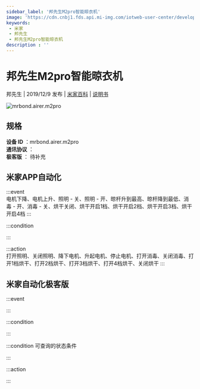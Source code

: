 ```yaml
---
sidebar_label: '邦先生M2pro智能晾衣机'
image: 'https://cdn.cnbj1.fds.api.mi-img.com/iotweb-user-center/developer_1679047655504bmAaiCDX.png?GalaxyAccessKeyId=AKVGLQWBOVIRQ3XLEW&Expires=9223372036854775807&Signature=esqUah08n9n3PcElCQmHOuc3S3w='
keywords: 
 - 米家
 - 邦先生
 - 邦先生M2pro智能晾衣机
description : ''
---
```

# 邦先生M2pro智能晾衣机

邦先生 | 2019/12/9 发布 | [米家百科](https://home.mi.com/webapp/content/baike/product/index.html?model=mrbond.airer.m2pro) | [说明书](https://home.mi.com/views/introduction.html?model=mrbond.airer.m2pro&region=cn)

![mrbond.airer.m2pro](https://cdn.cnbj1.fds.api.mi-img.com/iotweb-user-center/developer_1679047655504bmAaiCDX.png?GalaxyAccessKeyId=AKVGLQWBOVIRQ3XLEW&Expires=9223372036854775807&Signature=esqUah08n9n3PcElCQmHOuc3S3w=)

## 规格  
> 
**设备 ID** ：mrbond.airer.m2pro  
**通讯协议** ：  
**极客版**  ： 待补充 


## 米家APP自动化  

:::event  
电机下降、电机上升、照明 - 关、照明 - 开、晾杆升到最高、晾杆降到最低、消毒 - 开、消毒 - 关、烘干关闭、烘干开启1档、烘干开启2档、烘干开启3档、烘干开启4档
:::

:::condition  

:::

:::action   
打开照明、关闭照明、降下电机、升起电机、停止电机、打开消毒、关闭消毒、打开1档烘干、打开2档烘干、打开3档烘干、打开4档烘干、关闭烘干
:::

## 米家自动化极客版  

:::event  

:::

:::condition  

:::

:::condition 可查询的状态条件  

:::

:::action  

:::

        
